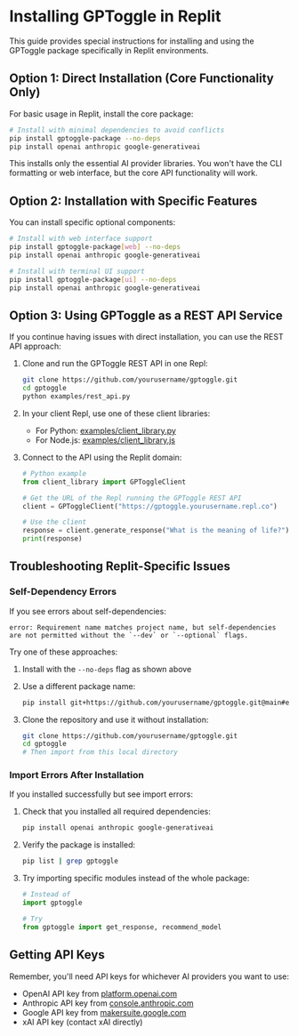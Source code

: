 # Installing GPToggle in Replit

This guide provides special instructions for installing and using the GPToggle package specifically in Replit environments.

## Option 1: Direct Installation (Core Functionality Only)

For basic usage in Replit, install the core package:

```bash
# Install with minimal dependencies to avoid conflicts
pip install gptoggle-package --no-deps
pip install openai anthropic google-generativeai
```

This installs only the essential AI provider libraries. You won't have the CLI formatting or web interface, but the core API functionality will work.

## Option 2: Installation with Specific Features

You can install specific optional components:

```bash
# Install with web interface support
pip install gptoggle-package[web] --no-deps
pip install openai anthropic google-generativeai

# Install with terminal UI support
pip install gptoggle-package[ui] --no-deps
pip install openai anthropic google-generativeai
```

## Option 3: Using GPToggle as a REST API Service

If you continue having issues with direct installation, you can use the REST API approach:

1. Clone and run the GPToggle REST API in one Repl:
   ```bash
   git clone https://github.com/yourusername/gptoggle.git
   cd gptoggle
   python examples/rest_api.py
   ```

2. In your client Repl, use one of these client libraries:
   - For Python: [examples/client_library.py](examples/client_library.py)
   - For Node.js: [examples/client_library.js](examples/client_library.js)

3. Connect to the API using the Replit domain:
   ```python
   # Python example
   from client_library import GPToggleClient
   
   # Get the URL of the Repl running the GPToggle REST API
   client = GPToggleClient("https://gptoggle.yourusername.repl.co")
   
   # Use the client
   response = client.generate_response("What is the meaning of life?")
   print(response)
   ```

## Troubleshooting Replit-Specific Issues

### Self-Dependency Errors

If you see errors about self-dependencies:

```
error: Requirement name matches project name, but self-dependencies are not permitted without the `--dev` or `--optional` flags.
```

Try one of these approaches:

1. Install with the `--no-deps` flag as shown above

2. Use a different package name:
   ```bash
   pip install git+https://github.com/yourusername/gptoggle.git@main#egg=gptoggle-package --no-deps
   ```

3. Clone the repository and use it without installation:
   ```bash
   git clone https://github.com/yourusername/gptoggle.git
   cd gptoggle
   # Then import from this local directory
   ```

### Import Errors After Installation

If you installed successfully but see import errors:

1. Check that you installed all required dependencies:
   ```bash
   pip install openai anthropic google-generativeai
   ```

2. Verify the package is installed:
   ```bash
   pip list | grep gptoggle
   ```

3. Try importing specific modules instead of the whole package:
   ```python
   # Instead of 
   import gptoggle
   
   # Try
   from gptoggle import get_response, recommend_model
   ```

## Getting API Keys

Remember, you'll need API keys for whichever AI providers you want to use:

- OpenAI API key from [platform.openai.com](https://platform.openai.com/api-keys)
- Anthropic API key from [console.anthropic.com](https://console.anthropic.com/)
- Google API key from [makersuite.google.com](https://makersuite.google.com/)
- xAI API key (contact xAI directly)